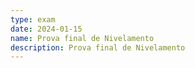 ```yaml
---
type: exam
date: 2024-01-15
name: Prova final de Nivelamento
description: Prova final de Nivelamento
---
```

